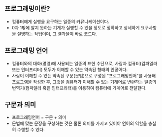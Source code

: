 ## 프로그래밍이란?
- 컴퓨터에게 실행을 요구하는 일종의 커뮤니케이션이다.
- 0과 1밖에 알지 못하는 기계가 실행할 수 있을 정도로 정확하고 상세하게 요구사항을 설명하는 작업이며, 그 결과물이 바로 코드다.

## 프로그래밍 언어
- 컴퓨터와의 대화(명령)에 사용되는 일종의 표현 수단으로, 사람과 컴퓨터(컴파일러 또는 인터프리터) 모두가 이해할 수 있는 약속된 형태의 인공어다.
- 사람이 이해할 수 있는 약속된 구문(문법)으로 구성된 "프로그래밍언어"를 사용해 프로그램을 작성한 후, 그것을 컴퓨터가 이해할 수 있는 기계어로 변환하는 일종의 번역기(컴파일러 혹은 인터프리터)를 이용하여 컴퓨터에 기계어로 전달한다.

## 구문과 의미
- 프로그래밍언어 = 구문 + 의미
- 문법에 맞는 문장을 구성하는 것은 물론 의미를 가지고 있어야 언어의 역할을 충실히 수행할 수 있다.